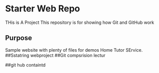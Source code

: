# Starter Web Repo
THis is A Project 
This repository is for showing how Git and GitHub work

## Purpose

Sample website with plenty of files for demos
Home Tutor SErvice.
##Sstatring webproject
##Git compsrision lectur


##git hub containtd

